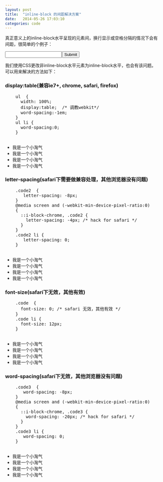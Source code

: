```yaml
---
layout: post
title:  "inline-block 的间距解决方案"
date:   2014-05-26 17:03:10
categories: code
---
```


  <p>真正意义上的inline-block水平呈现的元素间，换行显示或空格分隔的情况下会有间距，很简单的个例子：</p>
  <input/><input type="submit"/>
  <p>我们使用CSS更改非inline-block水平元素为inline-block水平，也会有该问题。可以用来解决的方法如下： 
  </p>

  <h3>display:table<span>(兼容ie7+, chrome, safari, firefox)</span></h3>
  <pre>
    ul  {
      width: 100%;
      display:table;  /* 调教webkit*/
      word-spacing:-1em;
    }
    ul li {
      word-spacing:0;
    }
  </pre>
  <ul class="code4">
    <li>我是一个小淘气</li>
    <li>我是一个小淘气</li>
    <li>我是一个小淘气</li>
    <li>我是一个小淘气</li>
  </ul>
  
  <h3>letter-spacing<span>(safari下需要做兼容处理，其他浏览器没有问题)</span></h3>
  <pre>
    .code2  {
       letter-spacing: -8px; 
    }
    @media screen and (-webkit-min-device-pixel-ratio:0)
    {
      ::i-block-chrome, .code2 {
        letter-spacing: -4px; /* hack for safari */
      }
    }
    .code2 li {
       letter-spacing: 0;
    }
  </pre>
  <ul class="code2">
    <li>我是一个小淘气</li>
    <li>我是一个小淘气</li>
    <li>我是一个小淘气</li>
    <li>我是一个小淘气</li>
  </ul>

  <h3>font-size<span>(safari下无效，其他有效)</span></h3>
  <pre>
    .code  {
      font-size: 0; /* safari 无效，其他有效 */
    }
    .code li {
      font-size: 12px;
    }
  </pre>
  <ul class="code">
    <li>我是一个小淘气</li>
    <li>我是一个小淘气</li>
    <li>我是一个小淘气</li>
    <li>我是一个小淘气</li>
  </ul>

  
  <h3>word-spacing<span>(safari下无效，其他浏览器没有问题)</span></h3>
  <pre>
    .code3  {
       word-spacing: -8px; 
    }
    @media screen and (-webkit-min-device-pixel-ratio:0)
    {
      ::i-block-chrome, .code3 {
        word-spacing: -20px; /* hack for safari */
      }
    }
    .code3 li {
       word-spacing: 0;
    }
  </pre>
  <ul class="code3">
    <li>我是一个小淘气</li>
    <li>我是一个小淘气</li>
    <li>我是一个小淘气</li>
    <li>我是一个小淘气</li>
  </ul>